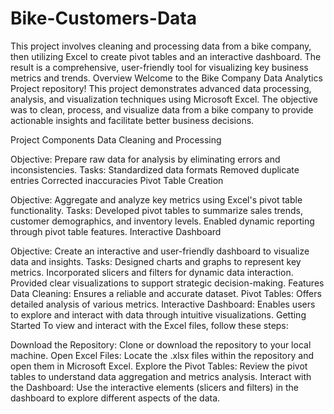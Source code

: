 # Bike-Customers-Data
This project involves cleaning and processing data from a bike company, then utilizing Excel to create pivot tables and an interactive dashboard. The result is a comprehensive, user-friendly tool for visualizing key business metrics and trends.
Overview
Welcome to the Bike Company Data Analytics Project repository! This project demonstrates advanced data processing, analysis, and visualization techniques using Microsoft Excel. The objective was to clean, process, and visualize data from a bike company to provide actionable insights and facilitate better business decisions.

Project Components
Data Cleaning and Processing

Objective: Prepare raw data for analysis by eliminating errors and inconsistencies.
Tasks:
Standardized data formats
Removed duplicate entries
Corrected inaccuracies
Pivot Table Creation

Objective: Aggregate and analyze key metrics using Excel's pivot table functionality.
Tasks:
Developed pivot tables to summarize sales trends, customer demographics, and inventory levels.
Enabled dynamic reporting through pivot table features.
Interactive Dashboard

Objective: Create an interactive and user-friendly dashboard to visualize data and insights.
Tasks:
Designed charts and graphs to represent key metrics.
Incorporated slicers and filters for dynamic data interaction.
Provided clear visualizations to support strategic decision-making.
Features
Data Cleaning: Ensures a reliable and accurate dataset.
Pivot Tables: Offers detailed analysis of various metrics.
Interactive Dashboard: Enables users to explore and interact with data through intuitive visualizations.
Getting Started
To view and interact with the Excel files, follow these steps:

Download the Repository: Clone or download the repository to your local machine.
Open Excel Files: Locate the .xlsx files within the repository and open them in Microsoft Excel.
Explore the Pivot Tables: Review the pivot tables to understand data aggregation and metrics analysis.
Interact with the Dashboard: Use the interactive elements (slicers and filters) in the dashboard to explore different aspects of the data.

